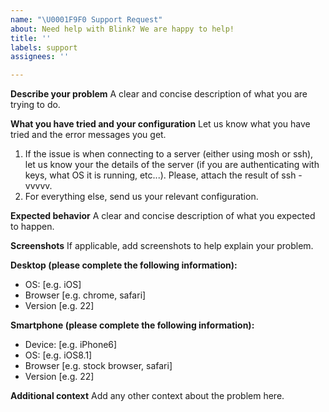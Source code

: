 ```yaml
---
name: "\U0001F9F0 Support Request"
about: Need help with Blink? We are happy to help!
title: ''
labels: support
assignees: ''

---
```


**Describe your problem**
A clear and concise description of what you are trying to do.

**What you have tried and your configuration**
Let us know what you have tried and the error messages you get.
1. If the issue is when connecting to a server (either using mosh or ssh), let us know your the details of the server (if you are authenticating with keys, what OS it is running, etc...). Please, attach the result of ssh -vvvvv.
2. For everything else, send us your relevant configuration.

**Expected behavior**
A clear and concise description of what you expected to happen.

**Screenshots**
If applicable, add screenshots to help explain your problem.

**Desktop (please complete the following information):**
 - OS: [e.g. iOS]
 - Browser [e.g. chrome, safari]
 - Version [e.g. 22]

**Smartphone (please complete the following information):**
 - Device: [e.g. iPhone6]
 - OS: [e.g. iOS8.1]
 - Browser [e.g. stock browser, safari]
 - Version [e.g. 22]

**Additional context**
Add any other context about the problem here.
